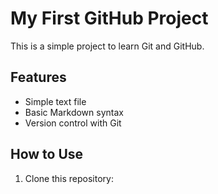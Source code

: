 # My First GitHub Project

This is a simple project to learn Git and GitHub.

## Features

- Simple text file
- Basic Markdown syntax
- Version control with Git

## How to Use

1. Clone this repository:
